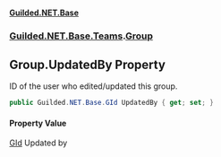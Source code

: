 
#### [Guilded.NET.Base](index 'index')
### [Guilded.NET.Base.Teams](index#Guilded_NET_Base_Teams 'Guilded.NET.Base.Teams').[Group](Group 'Guilded.NET.Base.Teams.Group')
## Group.UpdatedBy Property
ID of the user who edited/updated this group.  
```csharp
public Guilded.NET.Base.GId UpdatedBy { get; set; }
```

#### Property Value
[GId](GId 'Guilded.NET.Base.GId')
Updated by
